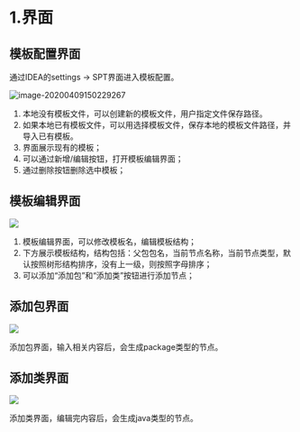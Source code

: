 # 1.界面

## 模板配置界面

通过IDEA的settings -> SPT界面进入模板配置。

![image-20200409150229267](C:\Users\DUSTIN\AppData\Roaming\Typora\typora-user-images\image-20200409150229267.png)

1. 本地没有模板文件，可以创建新的模板文件，用户指定文件保存路径。
2. 如果本地已有模板文件，可以用选择模板文件，保存本地的模板文件路径，并导入已有模板。
3. 界面展示现有的模板；
4. 可以通过新增/编辑按钮，打开模板编辑界面；
5. 通过删除按钮删除选中模板；



## 模板编辑界面

![](C:\Users\DUSTIN\AppData\Roaming\Typora\typora-user-images\image-20200409210732072.png)

1. 模板编辑界面，可以修改模板名，编辑模板结构；
2. 下方展示模板结构，结构包括：父包包名，当前节点名称，当前节点类型，默认按照树形结构排序，没有上一级，则按照字母排序；
3. 可以添加“添加包”和“添加类”按钮进行添加节点；

## 添加包界面

![](C:\Users\DUSTIN\AppData\Roaming\Typora\typora-user-images\image-20200409210748252.png)

添加包界面，输入相关内容后，会生成package类型的节点。



## 添加类界面

![](C:\Users\DUSTIN\AppData\Roaming\Typora\typora-user-images\image-20200409210741395.png)

添加类界面，编辑完内容后，会生成java类型的节点。